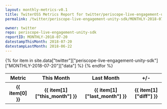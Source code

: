 ```yaml
---
layout: monthly-metrics-v0.1
title: TwiterOSS Metrics Report for twitter/periscope-live-engagement-unity-sdk | MONTHLY-2018-07-20 | 2018-07-20
permalink: /twitter/periscope-live-engagement-unity-sdk/MONTHLY-2018-07-20/

owner: twitter
repo: periscope-live-engagement-unity-sdk
reportID: MONTHLY-2018-07-20
datestampThisMonth: 2018-07-20
datestampLastMonth: 2018-06-22
---
```


<table style="width: 100%">
    <tr>
        <th>Metric</th>
        <th>This Month</th>
        <th>Last Month</th>
        <th>+/-</th>
    </tr>
    {% for item in site.data["twitter"]["periscope-live-engagement-unity-sdk"]["MONTHLY-2018-07-20"]["data"] %}
    <tr>
        <th>{{ item[0] }}</th>
        <th>{{ item[1]["this_month"] }}</th>
        <th>{{ item[1]["last_month"] }}</th>
        <th>{{ item[1]["diff"] }}</th>
    </tr>
    {% endfor %}
</table>

